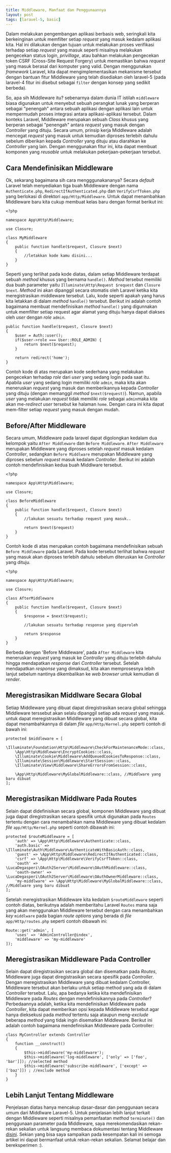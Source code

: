 ```yaml
---
title: Middleware, Manfaat dan Penggunaannya
layout: post
tags: [laravel-5, basic]
---
```


Dalam melakukan pengembangan aplikasi berbasis web, seringkali kita berkeinginan untuk memfilter setiap _request_ yang masuk kedalam aplikasi kita. Hal ini dilakukan dengan tujuan untuk melakukan proses verifikasi terhadap setiap _request_ yang masuk seperti misalnya melakukan pengecekan status login, _privillage_, atau bahkan melakukan pengecekan token CSRF (Cross-Site Request Forgery) untuk memastikan bahwa _request_ yang masuk berasal dari komputer yang valid. Dengan menggunakan _framework_ Laravel, kita dapat mengimplementasikan mekanisme tersebut dengan bantuan fitur Middleware yang telah disediakan oleh laravel-5 (pada laravel-4 fitur ini disebut sebagai `filter` dengan konsep yang sedikit berbeda).

So, apa sih Middleware itu? sebenarnya dalam dunia IT istilah `middleware` biasa digunakan untuk menyebut sebuah perangkat lunak yang berperan sebagai "penengah" antara sebuah aplikasi dengan aplikasi lain untuk mempermudah proses integrasi antara aplikasi-aplikasi tersebut. Dalam konteks Laravel, Middleware merupakan sebuah _Class_ khusus yang berperan sebagai "penengah" antara _request_ yang masuk dengan _Controller_ yang dituju. Secara umum, prinsip kerja Middleware adalah mencegat _request_ yang masuk untuk kemudian diproses terlebih dahulu sebelum diberikan kepada _Controller_ yang dituju atau diarahkan ke _Controller_ yang lain. Dengan menggunakan fitur ini, kita dapat membuat komponen yang _reusable_ untuk melakukan pekerjaan-pekerjaan tersebut.

## Cara Mendefinisikan Middleware

Ok, sekarang bagaimana sih cara mengggunakananya? Secara _default_ Laravel telah menyediakan tiga buah Middleware dengan nama `Authenticate.php`, `RedirectIfAuthenticated.php` dan `VerifyCsrfToken.php` yang berlokasi di direktori `app/Http/Middleware`. Untuk dapat menambahkan Middleware baru kita cukup membuat kelas baru dengan format berikut ini:

    <?php

    namespace App\Http\Middleware;

    use Closure;

    class MyMiddleware
    {
        public function handle($request, Closure $next)
        {
            //letakkan kode kamu disini...
        }
    }

Seperti yang terlihat pada kode diatas, dalam setiap Middleware terdapat sebuah _method_ khusus yang bernama `handle()`. _Method_ tersebut memiliki dua buah parameter yaitu `Illuminate\Http\Request $request` dan `Closure $next`. _Method_ ini akan dipanggil secara otomatis oleh Laravel ketika kita meregistrasikan middleware tersebut. Lalu, kode seperti apakah yang harus kita letakkan di dalam _method_ `handle()` tersebut. Berikut ini adalah contoh bagaimana membuat mendefinisikan _method_ `handle()` yang digunnakan untuk memfilter setiap request agar alamat yang dituju hanya dapat diakses oleh _user_ dengan _role_ `admin`.

    public function handle($request, Closure $next)
    {
        $user = Auth::user();
        if($user->role === User::ROLE_ADMIN) {
            return $next($request);
        }

        return redirect('home');
    }

Contoh kode di atas merupakan kode sederhana yang melakukan pengecekan terhadap _role_ dari _user_ yang sedang login pada saat itu. Apabila _user_ yang sedang login memiliki _role_ `admin`, maka kita akan meneruskan _request_ yang masuk dan memberikannya kepada _Controller_ yang dituju (dengan memanggil _method_ `$next($request)`). Namun, apabila _user_ yang melakukan _request_ tidak memiliki _role_ sebagai `admin`maka kita akan me-_redirect user_ tersebut ke halaman `home`. Dengan cara ini kita dapat mem-filter setiap _request_ yang masuk dengan mudah.

## Before/After Middleware

Secara umum, Middleware pada laravel dapat digolongkan kedalam dua kelompok yaitu `After Middleware` dan `Before Middleware`. `After Middleware` merupakan Middleware yang diproses setelah _request_ masuk kedalam _Controller_, sedangkan `Before Middlware` merupakan Middleware yang diproses sebelum _request_ masuk kedalam _Controller_. Berikut ini adalah contoh mendefinisikan kedua buah Middlware tersebut.

    <?php

    namespace App\Http\Middleware;

    use Closure;

    class BeforeMiddleware
    {
        public function handle($request, Closure $next)
        {
            //lakukan sesuatu terhadap request yang masuk..

            return $next($request)
        }
    }

Contoh kode di atas merupakan contoh bagaimana mendefinisikan sebuah `Before Middleware` pada Laravel. Pada kode tersebut terlihat bahwa _request_ yang masuk akan diproses terlebih dahulu sebelum diteruskan ke _Controller_ yang dituju.

    <?php

    namespace App\Http\Middleware;

    use Closure;

    class AfterMiddleware
    {
        public function handle($request, Closure $next)
        {
            $response = $next($request);

            //lakukan sesuatu terhadap response yang diperoleh

            return $response
        }
    }

Berbeda dengan 'Before Middleware', pada `After Middleware` kita meneruskan _request_ yang masuk ke _Controller_ yang dituju terlebih dahulu hingga mendapatkan _response_ dari _Controller_ tersebut. Setelah mendapatkan _response_ yang dimaksud, kita akan memprosesnya lebih lanjut sebelum nantinya dikembalikan ke _web browser_ untuk kemudian di _render_.

## Meregistrasikan Middlware Secara Global

Setiap Middleware yang dibuat dapat diregistrasikan secara global sehingga Middleware terssebut akan selalu dipanggil setiap ada _request_ yang masuk. untuk dapat meregistrasikan Middleware yang dibuat secara global, kita dapat menambahkannya di dalam _file_ `app/Http/Kernel.php` seperti contoh di bawah ini:

    protected $middleware = [
        \Illuminate\Foundation\Http\Middleware\CheckForMaintenanceMode::class,
        \App\Http\Middleware\EncryptCookies::class,
        \Illuminate\Cookie\Middleware\AddQueuedCookiesToResponse::class,
        \Illuminate\Session\Middleware\StartSession::class,
        \Illuminate\View\Middleware\ShareErrorsFromSession::class,

        \App\Http\Middleware\MyGlobalMiddleware::class, //Middlware yang baru dibuat
    ];

## Meregistrasikan Middlware Pada Routes

Selain dapat didefinisikan secara global, komponen Middleware yang dibuat juga dapat diregistrasikan secara spesifik untuk digunakan pada `Routes` tertentu dengan cara menambahkan nama Middleware yang dibuat kedalam _file_ `app/Http/Kernel.php` seperti contoh dibawah ini:

    protected $routeMiddleware = [
        'auth' => \App\Http\Middleware\Authenticate::class,
        'auth.basic' => \Illuminate\Auth\Middleware\AuthenticateWithBasicAuth::class,
        'guest' => \App\Http\Middleware\RedirectIfAuthenticated::class,
        'csrf' => \App\Http\Middleware\VerifyCsrfToken::class,
        'oauth' => \LucaDegasperi\OAuth2Server\Middleware\OAuthMiddleware::class,
        'oauth-owner' => \LucaDegasperi\OAuth2Server\Middleware\OAuthOwnerMiddleware::class,
        'my-middlware' => \App\Http\Middleware\MyGlobalMiddleware::class, //Middlware yang baru dibuat
    ];

Setelah meregistrasikan Middleware kita kedalam `$routeMiddleware` seperti contoh diatas, berikutnya adalah memberitahu Laravel `Routes` mana saja yang akan menggunakan Middleware tersebut dengan cara menambahkan _key_ `middlware` pada bagian _route options_ yang berada di _file_ `app/Http/routes.php` seperti contoh dibawah ini:

    Route::get('admin', [
        'uses' => 'AdminController@index',
        'middleware' => 'my-middleware'
    ]);

## Meregistrasikan Middleware Pada Controller

Selain dapat diregistrasikan secara global dan disematkan pada _Routes_, Middleware juga dapat diregistrasikan secara spesifik pada _Controller_. Dengan meregistrasikan Middleware yang dibuat kedalam Controller, Middleware tersebut akan berlaku untuk setiap method yang ada di dalam _Controller_ tersebut. Lalu, apa bedanya ketika kita mendefinisikan Middleware pada _Routes_ dengan mendefinisikannya pada _Controller_? Perbedaannya adalah, ketika kita mendefinisikan Middleware pada _Controller_, kita dapat memberikan opsi kepada Middleware tersebut agar hanya dieksekusi pada _method_ tertentu saja ataupun meng-_exclude_ beberapa _method_ yang tidak ingin disematkan Middleware. Berikut ini adalah contoh bagaimana mendefinisikan Middleware pada Controller:

    class MyController extends Controller
    {
        function __construct()
        {
            $this->middleware('my-middleware');
            $this->middleware('log-middleware', ['only' => ['foo', 'bar']]); //selected method
            $this->middleware('subscribe-middleware', ['except' => ['baz']]) ; //exclude method
        }
    }  

## Lebih Lanjut Tentang Middleware

Penjelasan diatas hanya mencakup dasar-dasar dan penggunaan secara umum dari Middlware Laravel-5. Untuk penjelasan lebih lanjut terkait dengan Middleware seperti misalnya pemanfaatan _method_ `terminate()` dan penggunaan parameter pada Middleware, saya merekomendasikan rekan-rekan sekalian untuk langsung membaca dokumentasi tentang Middleware [disini](http://laravel.com/docs/5.1/middleware). Sekian yang bisa saya sampaikan pada kesempatan kali ini semoga artikel ini dapat bermanfaat untuk rekan-rekan sekalian. Selamat belajar dan bereksperimen :).
